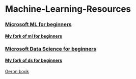 # Machine-Learning-Resources

### [Microsoft ML for beginners](https://github.com/microsoft/ML-For-Beginners)
 
#### [My fork of ml for beginners](https://github.com/gspro/ML-For-Beginners)

### [Microsoft Data Science for beginners](https://github.com/microsoft/Data-Science-For-Beginners)

#### [My fork of ds for beginners](https://github.com/gspro/Data-Science-For-Beginners)
  

[Geron book](https://github.com/ageron/handson-ml2)
